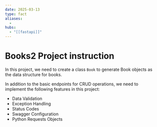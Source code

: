 ```yaml
---
date: 2025-03-13
type: fact
aliases:
  -
hubs:
  - "[[fastapi]]"
---
```


# Books2 Project instruction

In this project, we need to create a class `Book` to generate Book objects as the data structure for books.

In addition to the basic endpoints for CRUD operations, we need to implement the following features in this project:
- Data Validation
- Exception Handling
- Status Codes
- Swagger Configuration
- Python Requests Objects

